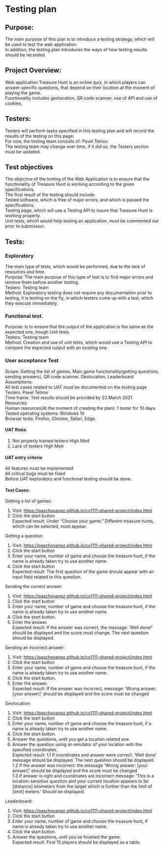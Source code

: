 # Testing plan 

## Purpose: 

The main purpose of this plan is to introduce a testing strategy, which will be used to test the web application.  
In addition, the testing plan introduces the ways of how testing results should be recorded.  
## Project Overview:
Web application Treasure Hunt is an online quiz, in which players can answer specific questions, that depend on their location at the moment of playing the game.  
Functionality includes geolocation, QR code scanner, use of API and use of cookies.  
## Testers:
Testers will perform tasks specified in this testing plan and will record the results of the testing on this page.   
For now, the testing team consists of: Pavel Telnov.  
The testing team may change over time, if it did so, the Testers section must be updated.  
## Test objectives
The objective of the testing of the Web Application is to ensure that the functionality of Treasure Hunt is working according to the given specifications.  
The final result of the testing should include:   
Tested software, which is free of major errors, and which is passed the specifications.  
Testing page, which will use a Testing API to insure that Treasure Hunt is working properly.   
Unit tests, which would help testing an application, must be commented out prior to submission.   
## Tests:
### Exploratory
The main type of tests, which would be performed, due to the lack of resources and time.    
Purpose: The main purpose of this type of test is to find major errors and remove them before another testing.    
Testers: Testing team    
Method: Exploratory testing does not require any documentation prior to testing, it is testing on the fly, in which testers come up with a test, which they execute immediately.     
### Functional test.
Purpose: Is to ensure that the output of the application is the same as the expected one, trough Unit tests    
Testers: Testing team    
Method: Creation and use of unit tests, which would use a Testing API to compare the expected output with an existing one.     
### User acceptance Test
Scope: Getting the list of games, Main game functionality(getting questions, sending answers), QR code scanner,  Geolocation, Leaderboard     
Assumptions:     
All test cases related to UAT must be documented on the testing page    
Testers: Pavel Telnov   
Time frame: Test results should be provided by 23 March 2021.    
Resources:    
Human resources(At the moment of creating the plan): 1 tester for 10 days.    
Tested operating systems: Windows 10   
Browser tests: Firefox, Chrome, Safari, Edge. 

#### UAT Risks
1.	Not properly trained testers High Med    
2.	Lack of testers High Med   
#### UAT entry criteria
All features must be implemented     
All critical bugs must be fixed   
Before UAT exploratory and functional testing should be done.    
#### Test Cases:
Getting a list of games:     
1.	Visit: https://paschovanez.github.io/co1111-shared-project/index.html   
2.	Click the start button   
Expected result: Under “Choose your game:” Different treasure hunts, which can be selected, must appear.    

Getting a question:   
1.	Visit: https://paschovanez.github.io/co1111-shared-project/index.html     
2.	Click the start button   
3.	Enter your name, number of game and choose the treasure hunt, if the name is already taken try to use another name.   
4.	Click the start button    
Expected result: The first question of the game should appear with an input field related to this question.    

Sending the correct answer:    
1.	Visit: https://paschovanez.github.io/co1111-shared-project/index.html   
2.	Click the start button    
3.	Enter your name, number of game and choose the treasure hunt, if the name is already taken try to use another name.    
4.	Click the start button.           
5.	Enter the answer.                   
Expected result: If the answer was correct, the message: ‘Well done!’ should be displayed and the score must change. The next question should be displayed.                         

Sending an incorrect answer:                     
1.	Visit: https://paschovanez.github.io/co1111-shared-project/index.html           
2.	Click the start button                   
3.	Enter your name, number of game and choose the treasure hunt, if the name is already taken try to use another name.                
4.	Click the start button.                
5.	Enter the answer.             
Expected result: If the answer was incorrect, message: ‘Wrong answer: [your answer]’ should be displayed and the score must be changed                     

Geolocation:                       
1.	Visit: https://paschovanez.github.io/co1111-shared-project/index.html                  
2.	Click the start button                    
3.	Enter your name, number of game and choose the treasure hunt, if a name is already taken try to use another name.                   
4.	Click the start button.              
5.	Answer the questions, until you get a location related one.               
6.	Answer the question using an emulator of your location with the specified coordinates.          
Expected result: 1.1 If coordinates and answer were correct. ‘Well done' message should be displayed. The next question should be displayed.         
1.2 If the answer was incorrect: the message ‘Wrong answer: [your answer]’ should be displayed and the score must be changed              
1.3 If answer is right and coordinates are incorrect message: ‘This is a location-sensitive question and your current location appears to be [distance] kilometers from the target which is further than the limit of [limit] meters.’ Should be displayed.             

Leaderboard:          
1.	Visit: https://paschovanez.github.io/co1111-shared-project/index.html   
2.	Click the start button            
3.	Enter your name, number of game and choose the treasure hunt, if name is already taken try to use another name.      
4.	Click the start button.     
5.	Answer the questions, until you’ve finished the game.                  
Expected result: First 15 players should be displayed as a table.                
